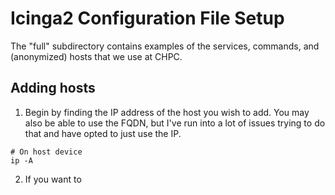 # Icinga2 Configuration File Setup

The "full" subdirectory contains examples of the services, commands, and (anonymized) hosts that we use at CHPC.

## Adding hosts

1. Begin by finding the IP address of the host you wish to add. You may also be able to use the FQDN, but I've run into a lot of issues trying to do that and have opted to just use the IP.
```
# On host device
ip -A
```
2. If you want to